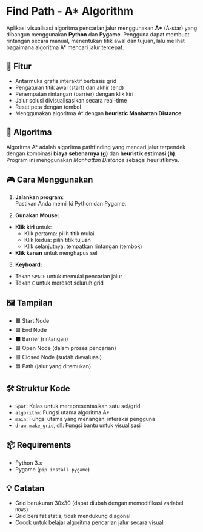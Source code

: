 # Find Path - A* Algorithm

Aplikasi visualisasi algoritma pencarian jalur menggunakan **A\*** (A-star) yang dibangun menggunakan **Python** dan **Pygame**. Pengguna dapat membuat rintangan secara manual, menentukan titik awal dan tujuan, lalu melihat bagaimana algoritma A* mencari jalur tercepat.

## 🎯 Fitur

- Antarmuka grafis interaktif berbasis grid
- Pengaturan titik awal (start) dan akhir (end)
- Penempatan rintangan (barrier) dengan klik kiri
- Jalur solusi divisualisasikan secara real-time
- Reset peta dengan tombol
- Menggunakan algoritma A* dengan **heuristic Manhattan Distance**

## 🧠 Algoritma

Algoritma A* adalah algoritma pathfinding yang mencari jalur terpendek dengan kombinasi **biaya sebenarnya (g)** dan **heuristik estimasi (h)**. Program ini menggunakan *Manhattan Distance* sebagai heuristiknya.

## 🎮 Cara Menggunakan

1. **Jalankan program**:  
   Pastikan Anda memiliki Python dan Pygame.
   
2. **Gunakan Mouse:**
- **Klik kiri** untuk:
  - Klik pertama: pilih titik mulai
  - Klik kedua: pilih titik tujuan
  - Klik selanjutnya: tempatkan rintangan (tembok)
- **Klik kanan** untuk menghapus sel

3. **Keyboard:**
- Tekan `SPACE` untuk memulai pencarian jalur
- Tekan `C` untuk mereset seluruh grid

## 🖼️ Tampilan

- 🟧 Start Node
- 🟪 End Node
- ⬛ Barrier (rintangan)
- 🟩 Open Node (dalam proses pencarian)
- 🟥 Closed Node (sudah dievaluasi)
- 🟦 Path (jalur yang ditemukan)

## 🛠️ Struktur Kode

- `Spot`: Kelas untuk merepresentasikan satu sel/grid
- `algorithm`: Fungsi utama algoritma A*
- `main`: Fungsi utama yang menangani interaksi pengguna
- `draw`, `make_grid`, dll: Fungsi bantu untuk visualisasi

## 📦 Requirements

- Python 3.x
- Pygame (`pip install pygame`)

## 💡 Catatan

- Grid berukuran 30x30 (dapat diubah dengan memodifikasi variabel `ROWS`)
- Grid bersifat statis, tidak mendukung diagonal
- Cocok untuk belajar algoritma pencarian jalur secara visual



